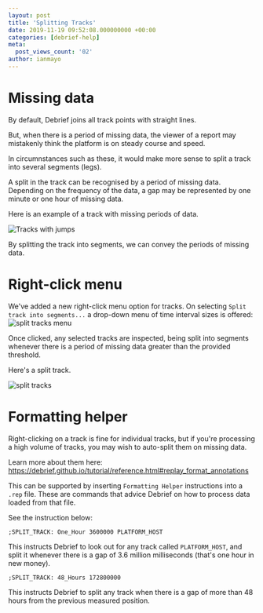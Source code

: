 ```yaml
---
layout: post
title: 'Splitting Tracks'
date: 2019-11-19 09:52:08.000000000 +00:00
categories: [debrief-help]
meta:
  post_views_count: '02'
author: ianmayo
---
```


# Missing data

By default, Debrief joins all track points with straight lines.

But, when there is a period of missing data, the viewer of a report may
mistakenly think the platform is on steady course and speed.

In circumnstances such as these, it would make more sense to split a track into several segments (legs).

A split in the track can be recognised by a period of missing data. Depending on the frequency of the data, a gap may be represented by one minute or one hour of missing data.

Here is an example of a track with missing periods of data.

<img class="img-fluid" src="{{ site.baseurl }}/assets/images/TrackWithJumps.png" alt="Tracks with jumps" />

By splitting the track into segments, we can convey the periods of missing data.

# Right-click menu

We've added a new right-click menu option for tracks.  On selecting `Split track into segments...` a drop-down menu of time interval sizes is offered:
<img class="img-fluid" src="{{ site.baseurl }}/assets/images/SplitTracksMenu.png" alt="split tracks menu" />

Once clicked, any selected tracks are inspected, being split into segments whenever there is a period of missing data greater than the provided threshold.

Here's a split track.

<img class="img-fluid" src="{{ site.baseurl }}/assets/images/SplitTrack.png" alt="split tracks" />

# Formatting helper

Right-clicking on a track is fine for individual tracks, but if you're processing a high volume of tracks, you may wish to auto-split them on missing data.

Learn more about them here: https://debrief.github.io/tutorial/reference.html#replay_format_annotations

This can be supported by inserting `Formatting Helper` instructions into a `.rep` file.  These are commands that advice Debrief on how to process data loaded from that file.

See the instruction below:

````
;SPLIT_TRACK: One_Hour 3600000 PLATFORM_HOST
````

This instructs Debrief to look out for any track called `PLATFORM_HOST`, and split it whenever there is a gap of 3.6 million milliseconds (that's one hour in new money).

````
;SPLIT_TRACK: 48_Hours 172800000 
````

This instructs Debrief to split any track when there is a gap of more than 48 hours from the previous measured position.

